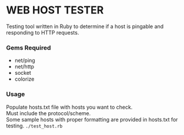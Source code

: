 # WEB HOST TESTER
Testing tool written in Ruby to determine if a host is pingable and responding to HTTP requests.

### Gems Required
- net/ping
- net/http
- socket
- colorize

### Usage
Populate hosts.txt file with hosts you want to check. \
Must include the protocol/scheme. \
Some sample hosts with proper formatting are provided in hosts.txt for testing.
`./test_host.rb`
